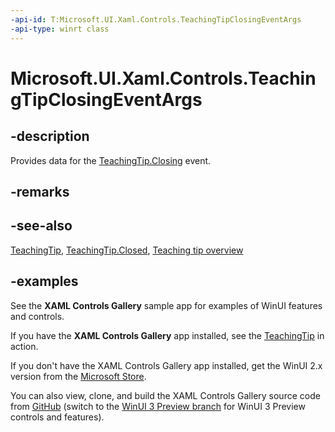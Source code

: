 ```yaml
---
-api-id: T:Microsoft.UI.Xaml.Controls.TeachingTipClosingEventArgs
-api-type: winrt class
---
```


# Microsoft.UI.Xaml.Controls.TeachingTipClosingEventArgs

<!--
public sealed class TeachingTipClosingEventArgs
-->

## -description

Provides data for the [TeachingTip.Closing](teachingtip_closing.md) event.

## -remarks

## -see-also

[TeachingTip](teachingtip.md), [TeachingTip.Closed](teachingtip_closed.md), [Teaching tip overview](/windows/uwp/design/controls-and-patterns/dialogs-and-flyouts/teaching-tip)

## -examples

See the **XAML Controls Gallery** sample app for examples of WinUI features and controls.

If you have the **XAML Controls Gallery** app installed, see the [TeachingTip](xamlcontrolsgallery:/item/TeachingTip) in action.

If you don't have the XAML Controls Gallery app installed, get the WinUI 2.x version from the [Microsoft Store](https://www.microsoft.com/p/xaml-controls-gallery/9msvh128x2zt).

You can also view, clone, and build the XAML Controls Gallery source code from [GitHub](https://github.com/Microsoft/Xaml-Controls-Gallery) (switch to the [WinUI 3 Preview branch](https://github.com/microsoft/Xaml-Controls-Gallery/tree/winui3preview) for WinUI 3 Preview controls and features).
